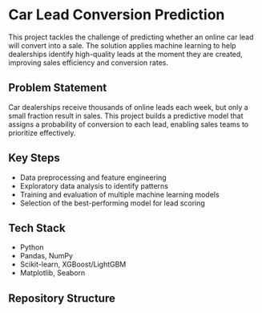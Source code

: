 # Car Lead Conversion Prediction

This project tackles the challenge of predicting whether an online car lead will convert into a sale. The solution applies machine learning to help dealerships identify high-quality leads at the moment they are created, improving sales efficiency and conversion rates.

## Problem Statement
Car dealerships receive thousands of online leads each week, but only a small fraction result in sales. This project builds a predictive model that assigns a probability of conversion to each lead, enabling sales teams to prioritize effectively.

## Key Steps
- Data preprocessing and feature engineering  
- Exploratory data analysis to identify patterns  
- Training and evaluation of multiple machine learning models  
- Selection of the best-performing model for lead scoring  

## Tech Stack
- Python  
- Pandas, NumPy  
- Scikit-learn, XGBoost/LightGBM  
- Matplotlib, Seaborn  

## Repository Structure
